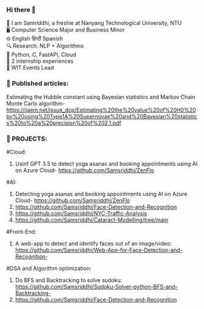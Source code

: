 ### Hi there 👋

👋 I am Samriddhi, a freshie at Nanyang Technological University, NTU  
🖥️ Computer Science Major and Business Minor  
🌐 English हिन्दी Spanish  
🔍 Research: NLP + Algorithms  
🐍 Python, C, FastAPI, Cloud  
💼 2 internship experiences  
🎉 WIT Events Lead

### 📝 Published articles:
Estimating the Hubble constant using Bayesian statistics and Markov Chain Monte Carlo algorithm-https://ijaem.net/issue_dcp/Estimating%20the%20value%20of%20H0%20by%20using%20Type1A%20Supernovae%20and%20Bayesian%20statistics%20to%20a%20precision%20of%202.1.pdf

### 🚀 PROJECTS:

#Cloud:
1. Usinf GPT 3.5 to detect yoga asanas and booking appointments using AI on Azure Cloud- https://github.com/Samsriddhi/ZenFlo

#AI:
1. Detecting yoga asanas and booking appointments using AI on Azure Cloud- https://github.com/Samsriddhi/ZenFlo
2. https://github.com/Samsriddhi/Face-Detection-and-Recognition
3. https://github.com/Samsriddhi/NYC-Traffic-Analysis
4. https://github.com/Samsriddhi/Cataract-Modelling/tree/main

#Front-End:
1. A web-app to detect and identify faces out of an image/video: https://github.com/Samsriddhi/Web-App-for-Face-Detection-and-Recognition-

#DSA and Algorithm optimization:
1. Do BFS and Backtracking to solve sudoku: https://github.com/Samsriddhi/Sudoku-Solver-python-BFS-and-Backtracking-
2.  https://github.com/Samsriddhi/Face-Detection-and-Recognition






